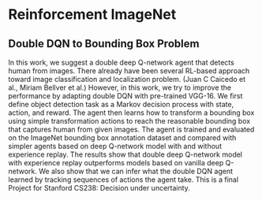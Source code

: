 # Reinforcement ImageNet
## Double DQN to Bounding Box Problem

In this work, we suggest a double deep Q-network agent that detects human from images.
There already have been several RL-based approach toward image classification and localization problem.
(Juan C Caicedo et al., Miriam Bellver et al.)
However, in this work, we try to improve the performance by adapting double DQN with pre-trained VGG-16.
We first define object detection task as a Markov decision process with state, action, and reward.
The agent then learns how to transform a bounding box using simple transformation actions to reach the reasonable bounding box that captures human from given images.
The agent is trained and evaluated on the ImageNet bounding box annotation dataset and compared with simpler agents based on deep Q-network model with and without experience replay.
The results show that double deep Q-network model with experience replay outperforms models based on vanilla deep Q-network.
We also show that we can infer what the double DQN agent learned by tracking sequences of actions the agent take.
This is a final Project for Stanford CS238: Decision under uncertainty.
